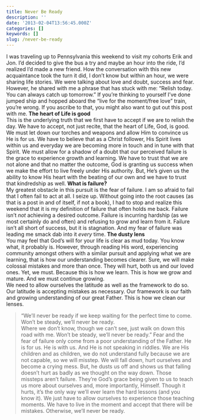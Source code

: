 ```yaml
---
title: Never Be Ready
description: ''
date: '2013-02-04T13:56:45.000Z'
categories: []
keywords: []
slug: /never-be-ready
---
```

I was traveling up to Pennsylvania this weekend to visit my cohorts Erik and Jon. I’d decided to give the bus a try and maybe an hour into the ride, I’d realized I’d made a new friend. How the conversation with this new acquaintance took the turn it did, I don’t know but within an hour, we were sharing life stories. We were talking about love and doubt, success and fear. However, he shared with me a phrase that has stuck with me: “Relish today. You can always catch up tomorrow.” If you’re thinking to yourself I’ve done jumped ship and hopped aboard the “live for the moment/free love” train, you’re wrong. If you ascribe to that, you might also want to gut out this post with me.
**The heart of Life is good**  
This is the underlying truth that we first have to accept if we are to relish the day. We have to accept, not just recite, that the heart of Life, God, is good. We must let down our torches and weapons and allow Him to convince us He is for us. We have to believe that as a Christ follower, His Spirit lives within us and everyday we are becoming more in touch and in tune with that Spirit. We must allow for a shadow of a doubt that our perceived failure is the grace to experience growth and learning. We have to trust that we are not alone and that no matter the outcome, God is granting us success when we make the effort to live freely under His authority. But, He’s given us the ability to know His heart with the beating of our own and we have to trust that kindredship as well.
**What is failure?**  
My greatest obstacle in this pursuit is the fear of failure. I am so afraid to fail that I often fail to act at all. I seize up. Without going into the root causes (as that is a post in and of itself, if not a book), I had to stop and realize this weekend that it is my definition of failure that often holds me back. Failure isn’t _not_ achieving a desired outcome. Failure is incurring hardship (as we most certainly do and often) and refusing to grow and learn from it. Failure isn’t all short of success, but it is stagnation. And my fear of failure was leading me smack dab into it _every_ time.
**The dusty lens**  
You may feel that God’s will for your life is clear as mud today. You know what, it probably is. However, through reading His word, experiencing community amongst others with a similar pursuit and applying what we are learning, that is how our understanding becomes clearer. Sure, we will make colossal mistakes and more than once. They will hurt, both us and our loved ones. Yet, we must. Because this is how we learn. This is how we grow and mature. And we must continue growing.   
We need to allow ourselves the latitude as well as the framework to do so. Our latitude is accepting mistakes as necessary. Our framework is our faith and growing understanding of our great Father. This is how we clean our lenses.
> “We’ll never be ready if we keep waiting for the perfect time to come. Won’t be steady, we’ll never be ready.  
> Where we don’t know, though we can’t see, just walk on down this road with me. Won’t be steady, we’ll never be ready.”
Fear and the fear of failure only come from a poor understanding of the Father. He is for us. He is with us. And He is not speaking in riddles. We are His children and as children, we do not understand fully because we are not capable, so we will misstep. We will fall down, hurt ourselves and become a crying mess. But, he dusts us off and shows us that falling doesn’t hurt as badly as we thought on the way down. Those missteps aren’t failure. They’re God’s grace being given to us to teach us more about ourselves and, more importantly, Himself. Though it hurts, it’s the only way we’ll ever learn the hard lessons (and you know it). We just have to allow ourselves to experience those teaching moments. We have to live in the moment and accept that there will be mistakes. Otherwise, we’ll never be ready.
